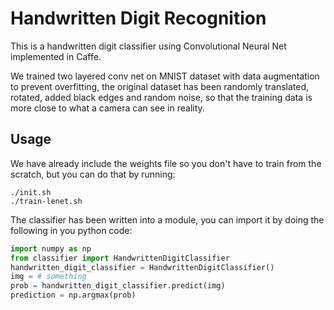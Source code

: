 # Handwritten Digit Recognition

This is a handwritten digit classifier using Convolutional Neural Net
implemented in Caffe.

We trained two layered conv net on MNIST dataset with data
augmentation to prevent overfitting, the original dataset has been randomly
translated, rotated, added black edges and random noise, so that the training
data is more close to what a camera can see in reality.

## Usage

We have already include the weights file so you don't have to train from the
scratch, but you can do that by running:
```
./init.sh
./train-lenet.sh
```

The classifier has been written into a module, you can import it by doing the
following in you python code:
```Python
import numpy as np
from classifier import HandwrittenDigitClassifier
handwritten_digit_classifier = HandwrittenDigitClassifier()
img = # something
prob = handwritten_digit_classifier.predict(img)
prediction = np.argmax(prob)
```
